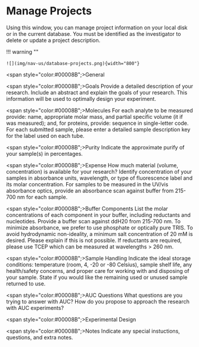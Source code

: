 # Manage Projects

Using this window, you can manage project information on your local disk or in the current database. You must be identified as the investigator to delete or update a project description.

!!! warning ""

    ![](img/nav-us/database-projects.png){width="800"}

<span style="color:#00008B";>General</span>

<span style="color:#00008B";>Goals</span> Provide a detailed description of your research. Include an abstract and explain the goals of your research. This information will be used to optimally design your experiment.

<span style="color:#00008B";>Molecules</span> For each analyte to be measured provide: name, appropriate molar mass, and partial specific volume (it if was measured); and, for proteins, provide: sequence in single-letter code. For each submitted sample, please enter a detailed sample description key for the label used on each tube.

<span style="color:#00008B";>Purity</span> Indicate the approximate purify of your sample(s) in percentages.

<span style="color:#00008B";>Expense</span> How much material (volume, concentration) is available for your research? Identify concentration of your samples in absorbance units, wavelength, or type of fluorescence label and its molar concentration. For samples to be measured in the UV/vis absorbance optics, provide an absorbance scan against buffer from 215-700 nm for each sample.

<span style="color:#00008B";>Buffer Components</span> List the molar concentrations of each component in your buffer, including reductants and nucleotides. Provide a buffer scan against ddH20 from 215-700 nm. To minimize absorbance, we prefer to use phosphate or optically pure TRIS. To avoid hydrodynamic non-ideality, a minimum salt concentration of 20 mM is desired. Please explain if this is not possible. If reductants are required, please use TCEP which can be measured at wavelengths > 260 nm.

<span style="color:#00008B";>Sample Handling</span> Indicate the ideal storage conditions: temperature (room, 4, -20 or -80 Celsius), sample shelf life, any health/safety concerns, and proper care for working with and disposing of your sample. State if you would like the remaining used or unused sample returned to use.

<span style="color:#00008B";>AUC Questions</span> What questions are you trying to answer with AUC? How do you propose to approach the research with AUC experiments?

<span style="color:#00008B";>Experimental Design</span>

<span style="color:#00008B";>Notes</span> Indicate any special instuctions, questions, and extra notes.
